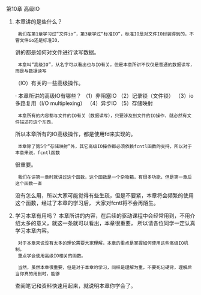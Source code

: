 第10章 高级IO

1. 本章讲的是些什么？

		我们在第1章学习过“文件io”，第3章学过“标准IO”，标准IO是对文件IO封装得到的，不管文件io还是标准IO，
	讲的都是如何对文件进行读写数据。
		
		本章叫“高级IO”，从名字可以看出也与IO有关，但是本章所讲不仅仅是普通的数据读写，而是与数据读写
	（IO）有关的一些高级操作。
	
	
	· 本章所讲的高级IO有哪些？
	（1）非阻塞IO
	（2）记录锁（文件锁）
	（3）io多路复用（I/O multiplexing）
	（4）异步IO
	（5）存储映射
		
		本章所有的内容都与文件的IO有关（数据读写），只要涉及到文件的IO操作，就必然有文件描述符这个东西，
	所以本章所有的IO高级操作，都是使用fd来实现的。
		
		本章除了第5个“存储映射”外，其它高级IO操作都必须依赖fcntl函数的支持，所以对于本章来说，fcntl函数
	很重要。
	
		我们在讲第一章时就讲过这个函数，这个函数是一个杂物箱，有很多功能，但是第一章后这个函数一直
	没有怎么用，所以大家可能觉得有些生疏，但是不要紧，本章将会频繁的使用这个函数，经过了本章的学习后，
	大家对fcntl将不会再陌生。
	
	

2. 学习本章有用吗？
		本章所讲的内容，在后续的驱动课程中会经常用到，不用介绍太多的意义，就这一条就可以看出，本章很重要，
	所以请各位同学一定认真学习本章内容。
		
		对于本章来说没有太多的理论需要大家理解，本章的重点是掌握如何使用这些高级IO机制。
		重点学会使用高级IO相关的函数。
		
		当然，虽然本章很重要，但是对于本章的学习，同样是理解为重，不要死记硬背，理解后当你真的用到时，能够
	查阅笔记和资料快速用起来，就说明本章你学会了。